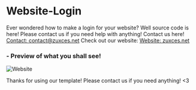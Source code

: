 # Website-Login
Ever wondered how to make a login for your website? Well source code is here!
Please contact us if you need help with anything! 
Contact us here!  [Contact: contact@zuxces.net](contact@zuxces.net)
Check out our website:  [Website: zuxces.net](https://Zuxces.net/)

### - Preview of what you shall see!

![Website](https://cdn.discordapp.com/attachments/713904786386452480/868436742854832128/unknown.png)

Thanks for using our template! Please contact us if you need anything! <3
